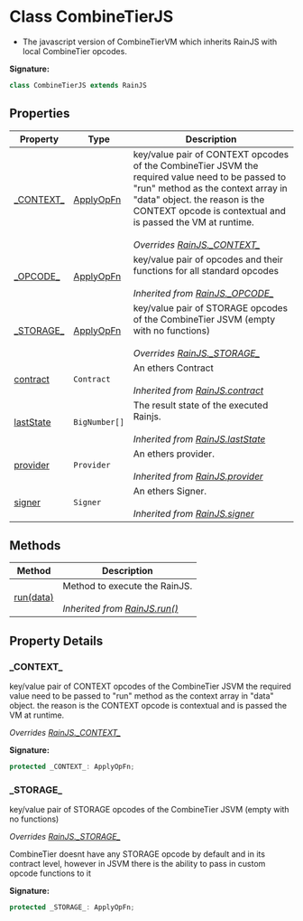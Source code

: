 
# Class CombineTierJS

- The javascript version of CombineTierVM which inherits RainJS with local CombineTier opcodes.

<b>Signature:</b>

```typescript
class CombineTierJS extends RainJS 
```

## Properties

|  Property | Type | Description |
|  --- | --- | --- |
|  [\_CONTEXT\_](./combinetierjs.md#_CONTEXT_-property) | [ApplyOpFn](../interfaces/applyopfn.md) | key/value pair of CONTEXT opcodes of the CombineTier JSVM the required value need to be passed to "run" method as the context array in "data" object. the reason is the CONTEXT opcode is contextual and is passed the VM at runtime.<br></br>*Overrides [RainJS.\_CONTEXT\_](./rainjs.md#_CONTEXT_-property)* |
|  [\_OPCODE\_](./rainjs.md#_OPCODE_-property) | [ApplyOpFn](../interfaces/applyopfn.md) | key/value pair of opcodes and their functions for all standard opcodes<br></br>*Inherited from [RainJS.\_OPCODE\_](./rainjs.md#_OPCODE_-property)* |
|  [\_STORAGE\_](./combinetierjs.md#_STORAGE_-property) | [ApplyOpFn](../interfaces/applyopfn.md) | key/value pair of STORAGE opcodes of the CombineTier JSVM (empty with no functions)<br></br>*Overrides [RainJS.\_STORAGE\_](./rainjs.md#_STORAGE_-property)* |
|  [contract](./rainjs.md#contract-property) | `Contract` | An ethers Contract<br></br>*Inherited from [RainJS.contract](./rainjs.md#contract-property)* |
|  [lastState](./rainjs.md#lastState-property) | `BigNumber[]` | The result state of the executed Rainjs.<br></br>*Inherited from [RainJS.lastState](./rainjs.md#lastState-property)* |
|  [provider](./rainjs.md#provider-property) | `Provider` | An ethers provider.<br></br>*Inherited from [RainJS.provider](./rainjs.md#provider-property)* |
|  [signer](./rainjs.md#signer-property) | `Signer` | An ethers Signer.<br></br>*Inherited from [RainJS.signer](./rainjs.md#signer-property)* |

## Methods

|  Method | Description |
|  --- | --- |
|  [run(data)](./rainjs.md#run-method-1) | Method to execute the RainJS.<br></br>*Inherited from [RainJS.run()](./rainjs.md#run-method-1)* |

## Property Details

<a id="_CONTEXT_-property"></a>

### \_CONTEXT\_

key/value pair of CONTEXT opcodes of the CombineTier JSVM the required value need to be passed to "run" method as the context array in "data" object. the reason is the CONTEXT opcode is contextual and is passed the VM at runtime.

*Overrides [RainJS.\_CONTEXT\_](./rainjs.md#_CONTEXT_-property)*

<b>Signature:</b>

```typescript
protected _CONTEXT_: ApplyOpFn;
```

<a id="_STORAGE_-property"></a>

### \_STORAGE\_

key/value pair of STORAGE opcodes of the CombineTier JSVM (empty with no functions)

*Overrides [RainJS.\_STORAGE\_](./rainjs.md#_STORAGE_-property)*

CombineTier doesnt have any STORAGE opcode by default and in its contract level, however in JSVM there is the ability to pass in custom opcode functions to it

<b>Signature:</b>

```typescript
protected _STORAGE_: ApplyOpFn;
```
